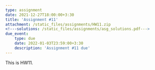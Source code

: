 ```yaml
---
type: assignment
date: 2021-12-27T18:00:00+3:30
title: 'Assignment #11'
attachment: /static_files/assignments/HW11.zip
<!---solutions: /static_files/assignments/asg_solutions.pdf--->
due_event: 
    type: due
    date: 2022-01-03T23:59:00+3:30
    description: 'Assignment #11 due'
---
```

This is HW11.

